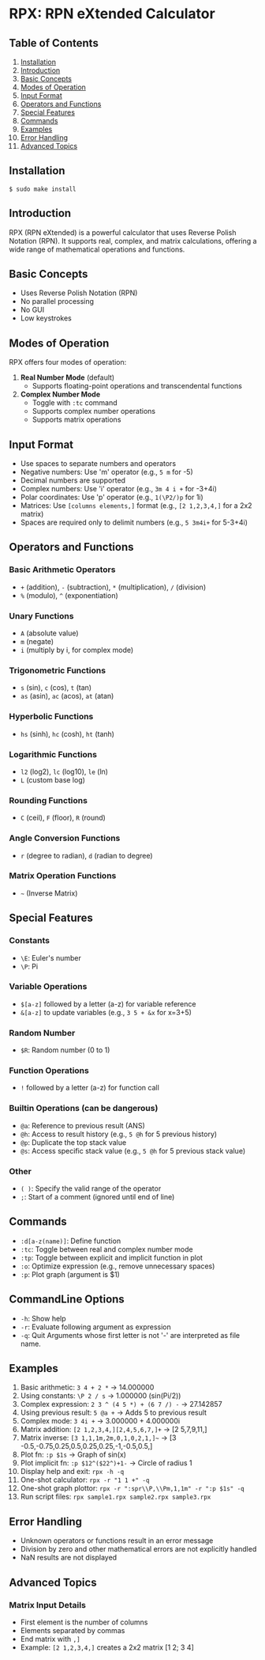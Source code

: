 # RPX: RPN eXtended Calculator

## Table of Contents
1. [Installation](#installation)
2. [Introduction](#introduction)
3. [Basic Concepts](#basic-concepts)
4. [Modes of Operation](#modes-of-operation)
5. [Input Format](#input-format)
6. [Operators and Functions](#operators-and-functions)
7. [Special Features](#special-features)
8. [Commands](#commands)
9. [Examples](#examples)
10. [Error Handling](#error-handling)
11. [Advanced Topics](#advanced-topics)

## Installation
```
$ sudo make install
```

## Introduction
RPX (RPN eXtended) is a powerful calculator that uses Reverse Polish Notation (RPN). It supports real, complex, and matrix calculations, offering a wide range of mathematical operations and functions.

## Basic Concepts
- Uses Reverse Polish Notation (RPN)
- No parallel processing
- No GUI
- Low keystrokes

## Modes of Operation
RPX offers four modes of operation:

1. **Real Number Mode** (default)
   - Supports floating-point operations and transcendental functions
2. **Complex Number Mode**
   - Toggle with `:tc` command
   - Supports complex number operations
   - Supports matrix operations

## Input Format
- Use spaces to separate numbers and operators
- Negative numbers: Use 'm' operator (e.g., `5 m` for -5)
- Decimal numbers are supported
- Complex numbers: Use 'i' operator (e.g., `3m 4 i +` for -3+4i)
- Polar coordinates: Use 'p' operator (e.g., `1(\P2/)p` for 1i)
- Matrices: Use `[columns elements,]` format (e.g., `[2 1,2,3,4,]` for a 2x2 matrix)
- Spaces are required only to delimit numbers (e.g., `5 3m4i+` for 5-3+4i)

## Operators and Functions
### Basic Arithmetic Operators
- `+` (addition), `-` (subtraction), `*` (multiplication), `/` (division)
- `%` (modulo), `^` (exponentiation)

### Unary Functions
- `A` (absolute value)
- `m` (negate)
- `i` (multiply by i, for complex mode)

### Trigonometric Functions
- `s` (sin), `c` (cos), `t` (tan)
- `as` (asin), `ac` (acos), `at` (atan)

### Hyperbolic Functions
- `hs` (sinh), `hc` (cosh), `ht` (tanh)

### Logarithmic Functions
- `l2` (log2), `lc` (log10), `le` (ln)
- `L` (custom base log)

### Rounding Functions
- `C` (ceil), `F` (floor), `R` (round)

### Angle Conversion Functions
- `r` (degree to radian), `d` (radian to degree)

### Matrix Operation Functions
- `~` (Inverse Matrix)

## Special Features
### Constants
- `\E`: Euler's number
- `\P`: Pi

### Variable Operations
- `$[a-z]` followed by a letter (a-z) for variable reference
- `&[a-z]` to update variables (e.g., `3 5 + &x` for x=3+5)

### Random Number
- `$R`: Random number (0 to 1)

### Function Operations
- `!` followed by a letter (a-z) for function call

### Builtin Operations (can be dangerous)
- `@a`: Reference to previous result (ANS)
- `@h`: Access to result history (e.g., `5 @h` for 5 previous history)
- `@p`: Duplicate the top stack value
- `@s`: Access specific stack value (e.g., `5 @h` for 5 previous stack value)

### Other
- `( )`: Specify the valid range of the operator
- `;`: Start of a comment (ignored until end of line)

## Commands
- `:d[a-z(name)]`: Define function
- `:tc`: Toggle between real and complex number mode
- `:tp`: Toggle between explicit and implicit function in plot
- `:o`: Optimize expression (e.g., remove unnecessary spaces)
- `:p`: Plot graph (argument is $1)

## CommandLine Options
- `-h`: Show help
- `-r`: Evaluate following argument as expression
- `-q`: Quit
Arguments whose first letter is not '-' are interpreted as file name.

## Examples
1. Basic arithmetic: `3 4 + 2 *` -> 14.000000
2. Using constants: `\P 2 / s` -> 1.000000 (sin(Pi/2))
3. Complex expression: `2 3 ^ (4 5 *) + (6 7 /) -` -> 27.142857
4. Using previous result: `5 @a +` -> Adds 5 to previous result
5. Complex mode: `3 4i +` -> 3.000000 + 4.000000i
8. Matrix addition: `[2 1,2,3,4,][2,4,5,6,7,]+` -> [2 5,7,9,11,]
9. Matrix inverse: `[3 1,1,1m,2m,0,1,0,2,1,]~` -> [3 -0.5,-0.75,0.25,0.5,0.25,0.25,-1,-0.5,0.5,]
10. Plot fn: `:p $1s` -> Graph of sin(x)
11. Plot implicit fn: `:p $12^($22^)+1-` -> Circle of radius 1
12. Display help and exit: `rpx -h -q`
13. One-shot calculator: `rpx -r "1 1 +" -q`
14. One-shot graph plottor: `rpx -r ":spr\\P,\\Pm,1,1m" -r ":p $1s" -q`
15. Run script files: `rpx sample1.rpx sample2.rpx sample3.rpx`

## Error Handling
- Unknown operators or functions result in an error message
- Division by zero and other mathematical errors are not explicitly handled
- NaN results are not displayed

## Advanced Topics
### Matrix Input Details
- First element is the number of columns
- Elements separated by commas
- End matrix with `,]`
- Example: `[2 1,2,3,4,]` creates a 2x2 matrix [1 2; 3 4]
